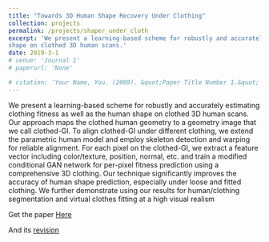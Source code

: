 ```yaml
---
title: "Towards 3D Human Shape Recovery Under Clothing"
collection: projects
permalink: /projects/shaper_under_cloth
excerpt: 'We present a learning-based scheme for robustly and accurately estimating clothing fitness as well as the human
shape on clothed 3D human scans.'
date: 2019-3-1
# venue: 'Journal 1'
# paperurl: 'None'

# citation: 'Your Name, You. (2009). &quot;Paper Title Number 1.&quot; <i>Journal 1</i>. 1(1).'
---
```

We present a learning-based scheme for robustly and accurately estimating clothing fitness as well as the human
shape on clothed 3D human scans. Our approach maps the clothed human geometry to a geometry image that we
call clothed-GI. To align clothed-GI under different clothing, we extend the parametric human model and employ
skeleton detection and warping for reliable alignment. For each pixel on the clothed-GI, we extract a feature vector
including color/texture, position, normal, etc. and train a modified conditional GAN network for per-pixel fitness prediction using a comprehensive 3D clothing. Our technique significantly improves the accuracy of human shape prediction, especially under loose and fitted clothing. We further demonstrate using our results for human/clothing segmentation and virtual clothes fitting at a high visual realism


Get the paper [Here](https://arxiv.org/pdf/1904.02601v1.pdf)

And its [revision](https://arxiv.org/pdf/1904.02601.pdf)